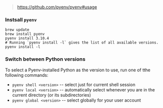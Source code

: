 > https://github.com/pyenv/pyenv#usage

### Instsall `pyenv`

```shell
brew update
brew install pyenv
pyenv install 3.10.4
# Running `pyenv install -l` gives the list of all available versions.
pyenv install -l
```

### Switch between Python versions

To select a Pyenv-installed Python as the version to use, run one of tthe following commands:

* `pyenv shell <version>` -- select just for current shell session
* `pyenv local <version>` -- automatically select whenever you are in the current directory (or its subdirectories)
* `pyenv global <version>` -- select globally for your user account
